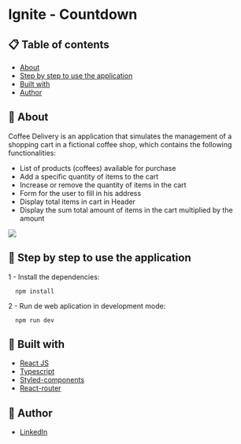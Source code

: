 # Ignite - Countdown

## 📋 Table of contents

- [About](#about)
- [Step by step to use the application](#step-by-step-to-use-the-application)
- [Built with](#built-with)
- [Author](#author)

## 📃 About

Coffee Delivery is an application that simulates the management of a shopping cart in a fictional coffee shop, which contains the following functionalities:

- List of products (coffees) available for purchase
- Add a specific quantity of items to the cart
- Increase or remove the quantity of items in the cart
- Form for the user to fill in his address
- Display total items in cart in Header
- Display the sum total amount of items in the cart multiplied by the amount

![](./src/assets/demo.gif)

## 🚀 Step by step to use the application

1 - Install the dependencies:

```
  npm install
```

2 - Run de web aplication in development mode:

```
  npm run dev
```

## 🔧 Built with

- [React JS](https://pt-br.reactjs.org/)
- [Typescript](https://www.typescriptlang.org/)
- [Styled-components](https://styled-components.com/)
- [React-router](https://reactrouter.com/en/main)

## 🤵 Author

- [LinkedIn](https://www.linkedin.com/in/kevenpacheco/)
